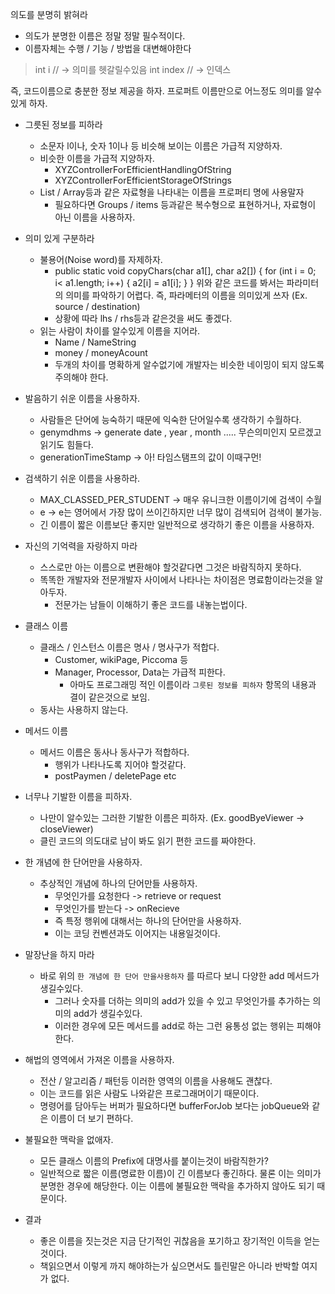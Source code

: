 의도를 분명히 밝혀라
- 의도가 분명한 이름은 정말 정말 필수적이다.
- 이름자체는 수행 / 기능 / 방법을 대변해야한다
> int i // -> 의미를 헷갈릴수있음
> int index // ->  인덱스

즉, 코드이름으로 충분한 정보 제공을 하자.
프로퍼트 이름만으로 어느정도 의미를 알수있게 하자.

- 그릇된 정보를 피하라
	- 소문자 l이나, 숫자 1이나 등 비슷해 보이는 이름은 가급적 지양하자.
	- 비슷한 이름을 가급적 지양하자.
		-  XYZControllerForEfficientHandlingOfString
		-  XYZControllerForEfficientStorageOfStrings
	- List / Array등과 같은 자료형을 나타내는 이름을 프로퍼티 명에 사용말자
		- 필요하다면 Groups / items 등과같은 복수형으로 표현하거나, 자료형이 아닌 이름을 사용하자.
- 의미 있게 구분하라
	- 불용어(Noise word)를 자제하자.
		- public static void copyChars(char a1[], char a2[]) {
			    for (int i = 0; i< a1.length; i++) {
			        a2[i] = a1[i];
			     }
		     }
		위와 같은 코드를 봐서는 파라미터의 의미를 파악하기 어렵다.
		즉, 파라메터의 이름을 의미있게 쓰자 (Ex. source / destination)
		- 상황에 따라 lhs / rhs등과 같은것을 써도 좋겠다. 
	- 읽는 사람이 차이를 알수있게 이름을 지어라.
		- Name / NameString
		- money / moneyAcount
		- 두개의 차이를 명확하게 알수없기에 개발자는 비슷한 네이밍이 되지 않도록 주의해야 한다.

- 발음하기 쉬운 이름을 사용하자.
	- 사람들은 단어에 능숙하기 때문에 익숙한 단어일수록 생각하기 수월하다.
	- genymdhms -> generate date , year , month ..... 무슨의미인지 모르겠고 읽기도 힘들다.
	- generationTimeStamp -> 아! 타임스탬프의 값이 이때구먼!

- 검색하기 쉬운 이름을 사용하라.
	-  MAX_CLASSED_PER_STUDENT ->  매우 유니크한 이름이기에 검색이 수월
	- e -> e는 영어에서 가장 많이 쓰이긴하지만 너무 많이 검색되어 검색이 불가능.
	- 긴 이름이 짧은 이름보단 좋지만 일반적으로 생각하기 좋은 이름을 사용하자.

- 자신의 기억력을 자랑하지 마라
	- 스스로만 아는 이름으로 변환해야 할것같다면 그것은 바람직하지 못하다.
	- 똑똑한 개발자와 전문개발자 사이에서 나타나는 차이점은 명료함이라는것을 알아두자.
		- 전문가는 남들이 이해하기 좋은 코드를 내놓는법이다.

- 클래스 이름
	- 클래스 / 인스턴스 이름은 명사 / 명사구가 적합다.
		- Customer, wikiPage, Piccoma 등
		- Manager, Processor, Data는 가급적 피한다.
			- 아마도 프로그래밍 적인 이름이라 `그릇된 정보를 피하자` 항목의 내용과 결이 같은것으로 보임.
	- 동사는 사용하지 않는다.
 
- 메서드 이름
	- 메서드 이름은 동사나 동사구가 적합하다.
		- 행위가 나타나도록 지어야 할것같다.
		- postPaymen / deletePage etc

- 너무나 기발한 이름을 피하자.
	- 나만이 알수있는 그러한 기발한 이름은 피하자. (Ex. goodByeViewer -> closeViewer)
	- 클린 코드의 의도대로 남이 봐도 읽기 편한 코드를 짜야한다.

- 한 개념에 한 단어만을 사용하자.
	- 추상적인 개념에 하나의 단어만들 사용하자.
		- 무엇인가를 요청한다 -> retrieve or request
		- 무엇인가를 받는다 -> onRecieve
		- 즉 특정 행위에 대해서는 하나의 단어만을 사용하자.
		- 이는 코딩 컨벤션과도 이어지는 내용일것이다.

- 말장난을 하지 마라
	- 바로 위의 `한 개념에 한 단어 만을사용하자` 를 따르다 보니 다양한 add 메서드가 생길수있다.
		- 그러나 숫자를 더하는 의미의 add가 있을 수 있고 무엇인가를 추가하는 의미의 add가 생길수있다.
		- 이러한 경우에 모든 메서드를 add로 하는 그런 융통성 없는 행위는 피해야한다.

- 해법의 영역에서 가져온 이름을 사용하자.
	- 전산 / 알고리즘 / 패턴등 이러한 영역의 이름을 사용해도 괜찮다.
	- 이는 코드를 읽은 사람도 나와같은 프로그래머이기 때문이다.
	- 명령어를 담아두는 버퍼가 필요하다면 bufferForJob 보다는 jobQueue와 같은 이름이 더 보기 편하다.

- 불필요한 맥락을 없애자.
	- 모든 클래스 이름의 Prefix에 대명사를 붙이는것이 바람직한가?
	- 일반적으로 짧은 이름(명료한 이름)이 긴 이름보다 좋긴하다.
	  물론 이는 의미가 분명한 경우에 해당한다. 이는 이름에 불필요한 맥락을 추가하지 않아도 되기 때문이다.

- 결과
	- 좋은 이름을 짓는것은 지금 단기적인 귀찮음을 포기하고 장기적인 이득을 얻는것이다.
	- 책읽으면서 이렇게 까지 해야하는가 싶으면서도 틀린말은 아니라 반박할 여지가 없다.